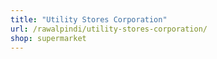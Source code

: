 ```yaml
---
title: "Utility Stores Corporation"
url: /rawalpindi/utility-stores-corporation/
shop: supermarket
---
```

